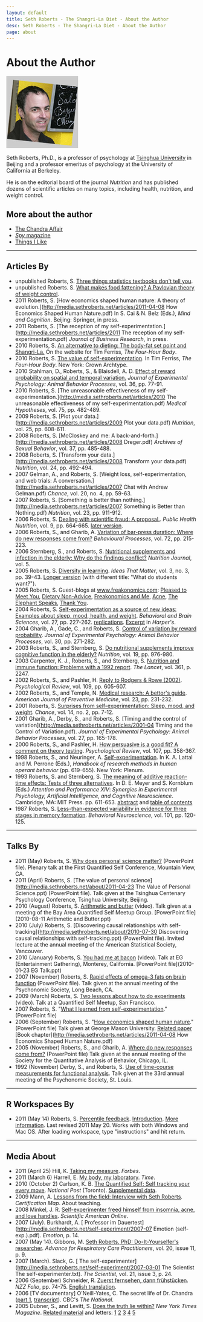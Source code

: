 ```yaml
---
layout: default
title: Seth Roberts - The Shangri-La Diet - About the Author
desc: Seth Roberts - The Shangri-La Diet - About the Author
page: about
---
```

# About the Author

![Seth Roberts](/images/sethrobertsPicBox.jpg)

Seth Roberts, Ph.D., is a professor of psychology at [Tsinghua University](http://www.tsinghua.edu.cn/eng/index.jsp) in Beijing and a professor emeritus of psychology at the University of California at Berkeley.

He is on the editorial board of the journal *Nutrition* and has published dozens of scientific articles on many topics, including health, nutrition, and weight control.

## More about the author
- [The Chandra Affair](/chandra/)
- [*Spy* magazine](/spy/)
- [Things I Like](/things/)

- - - - - -

## Articles By

- unpublished Roberts, S. [Three things statistics textbooks don't tell you](http://media.sethroberts.net/about/2005_Three_Things_Statistics_Textbooks_Dont_Tell_You.pdf).
- unpublished Roberts. S. [What makes food fattening? A Pavlovian theory of weight control](http://media.sethroberts.net/about/whatmakesfoodfattening.pdf).
- 2011 Roberts, S. [How economics shaped human nature: A theory of evolution.](http://media.sethroberts.net/articles/2011-04-08 How Economics Shaped Human Nature.pdf) In S. Cai & N. Belz (Eds.), *Mind and Cognition*. Beijing: Springer, in press.
- 2011 Roberts, S. [The reception of my self-experimentation.](http://media.sethroberts.net/articles/2011 The reception of my self-experimentation.pdf) *Journal of Business Research*, in press.
- 2010 Roberts, S. [ An alternative to dieting: The body-fat set point and Shangri-La.](http://www.fourhourworkweek.com/blog/wp-content/uploads/2011/01/Alternative-to-Dieting.pdf) On the website for Tim Ferriss, *The Four-Hour Body*.
- 2010 Roberts, S. [ The value of self-experimentation](http://www.fourhourworkweek.com/blog/2010/12/18/the-value-of-self-experimentation-plus-extreme-videos-do-not-try-this-at-home/). In Tim Ferriss, *The Four-Hour Body*. New York: Crown Archtype.
- 2010 Stahlman, D., Roberts, S., & Blaisdell, A. D. [Effect of reward probability on spatial and temporal variation.](http://pigeonrat.psych.ucla.edu/resources/6/Stahlman%20Roberts%20&%20Blaisdell%20JEP%20ABP%202010.pdf) *Journal of Experimental Psychology: Animal Behavior Processes*, vol. 36, pp. 77-91.
- 2010 Roberts, S. [The unreasonable effectiveness of my self-experimentation.](http://media.sethroberts.net/articles/2010 The unreasonable effectiveness of my self-experimentation.pdf) *Medical Hypotheses*, vol. 75, pp. 482-489.
- 2009 Roberts, S. [Plot your data.](http://media.sethroberts.net/articles/2009 Plot your data.pdf) *Nutrition*, vol. 25, pp. 608-611.
- 2008 Roberts, S. [McCloskey and me: A back-and-forth.](http://media.sethroberts.net/articles/2008 Dreger.pdf) *Archives of Sexual Behavior*, vol. 37, pp. 485-488.
- 2008 Roberts, S. [Transform your data.](http://media.sethroberts.net/articles/2008 Transform your data.pdf) *Nutrition*, vol. 24, pp. 492-494.
- 2007 Gelman, A., and Roberts, S. [Weight loss, self-experimentation, and web trials: A conversation.](http://media.sethroberts.net/articles/2007 Chat with Andrew Gelman.pdf) *Chance*, vol. 20, no. 4, pp. 59-63.
- 2007 Roberts, S. [Something is better than nothing.](http://media.sethroberts.net/articles/2007 Something is Better than Nothing.pdf) *Nutrition*, vol. 23, pp. 911-912.
- 2006 Roberts, S. [Dealing with scientific fraud: A proposal.](http://media.sethroberts.net/chandra/2006_Dealing_with_scientific_fraud-a_proposal.pdf). *Public Health Nutrition*, vol. 9, pp. 664-665. [later version](http://media.sethroberts.net/chandra/2006-02-27_Dealing_with_scientific_fraud-A_proposal.pdf).
- 2006 Roberts, S., and Gharib, A. [Variation of bar-press duration: Where do new responses come from?](http://media.sethroberts.net/about/2006_variation_of_bar_press_duration.pdf) *Behavioural Processes*, vol. 72, pp. 215-223.
- 2006 Sternberg, S., and Roberts, S. [Nutritional supplements and infection in the elderly: Why do the findings conflict?](http://www.nutritionj.com/content/5/1/30) *Nutrition Journal*, vol. 5.
- 2005 Roberts, S. [Diversity in learning](http://media.sethroberts.net/about/2005_diversityinlearning.pdf). *Ideas That Matter*, vol. 3, no. 3, pp. 39-43. [Longer version](http://graphics8.nytimes.com/images/blogs/freakonomics/pdf/whatdostudentswant.pdf) (with different title: "What do students want?").
- 2005 Roberts, S. Guest-blogs at www.freakonomics.com: [Pleased to Meet You](http://www.freakonomics.com/blog/2005/09/12/meet-our-guest-blogger/), [Dietary Non-Advice](http://www.freakonomics.com/blog/2005/09/13/seth-roberts-guest-blogger-part-ii/), [Freakonomics and Me](http://www.freakonomics.com/blog/2005/09/14/seth-roberts-guest-blogger-part-iii/), [Acne](http://www.freakonomics.com/blog/2005/09/15/seth-roberts-on-acne-guest-blog-pt-iv/), [The Elephant Speaks](http://www.freakonomics.com/blog/2005/09/16/seth-roberts-guest-blogger-finale/), [Thank You](http://www.freakonomics.com/blog/2005/09/18/final-guest-blog-from-seth-roberts/).
- 2004 Roberts, S. [Self-experimentation as a source of new ideas: Examples about sleep, mood, health, and weight](http://repositories.cdlib.org/postprints/117/). *Behavioral and Brain Sciences*, vol. 27, pp. 227-262. [replications](http://media.sethroberts.net/about/info_about_replications.pdf). [Excerpt](http://media.sethroberts.net/about/2005-06_Harpers_Readings.pdf) in *Harper's*.
- 2004 Gharib, A., Gade, C., and Roberts, S. [Control of variation by reward probability](http://repositories.cdlib.org/postprints/116/). *Journal of Experimental Psychology: Animal Behavior Processes*, vol. 30, pp. 271-282.
- 2003 Roberts, S., and Sternberg, S. [Do nutritional supplements improve cognitive function in the elderly?](http://media.sethroberts.net/chandra/2003_Chandra_letter_in_Nutrition.pdf) *Nutrition*, vol. 19, pp. 976-980.
- 2003 Carpenter, K. J., Roberts, S., and Sternberg, S. [Nutrition and immune function: Problems with a 1992 report](http://media.sethroberts.net/chandra/Lancet_comment_091202.pdf). *The Lancet*, vol. 361, p. 2247.
- 2002 Roberts, S., and Pashler, H. [Reply to Rodgers & Rowe (2002)](http://repositories.cdlib.org/postprints/764/). *Psychological Review*, vol. 109, pp. 605-607.
- 2002 Roberts, S., and Temple, N. [Medical research: A bettor's guide](http://media.sethroberts.net/about/2002_medical_research--a_bettors_guide.pdf). *American Journal of Preventive Medicine*, vol. 23, pp. 231-232.
- 2001 Roberts, S. [Surprises from self-experimentation: Sleep, mood, and weight](http://repositories.cdlib.org/postprints/405). *Chance*, vol. 14, no. 2, pp. 7-12.
- 2001 Gharib, A., Derby, S., and Roberts, S. [Timing and the control of variation](http://media.sethroberts.net/articles/2001-04 Timing and the Control of Variation.pdf). *Journal of Experimental Psychology: Animal Behavior Processes*, vol. 27, pp. 165-178.
- 2000 Roberts, S., and Pashler, H. [How persuasive is a good fit? A comment on theory testing](http://repositories.cdlib.org/postprints/763/). *Psychological Review*, vol. 107, pp. 358-367.
- 1998 Roberts, S., and Neuringer, A. [Self-experimentation](http://socrates.berkeley.edu/%7Eroberts/self/). In K. A. Lattal and M. Perrone (Eds.), *Handbook of research methods in human operant behavior* (pp. 619-655). New York: Plenum.
- 1993 Roberts, S. and Sternberg, S. [The meaning of additive reaction-time effects: Tests of three alternatives](http://media.sethroberts.net/about/meaning_of_additive_reaction-time_effects.pdf). In D. E. Meyer and S. Kornblum (Eds.) *Attention and Performance XIV*: *Synergies in Experimental Psychology, Artificial Intelligence, and Cognitive Neuroscience*. Cambridge, MA: MIT Press. pp. 611-653. [abstract](http://www.psych.upenn.edu/%7Esaul/abstract.srss93.html) and [table of contents ](http://www.psych.upenn.edu/%7Esaul/contents.srss93.html)
- 1987 Roberts, S. [Less-than-expected variability in evidence for three stages in memory formation](http://media.sethroberts.net/about/1987_Less_Than_Expected_Variability_in_Evidence.pdf). *Behavioral Neuroscience*, vol. 101, pp. 120-125.

- - - - - -

## Talks By

- 2011 (May) Roberts, S. [Why does personal science matter?](http://media.sethroberts.net/about/2011-05-27_Why_Does_Personal_Science_Matter.ppt) (PowerPoint file). Plenary talk at the First Quantified Self Conference, Mountain View, CA.
- 2011 (April) Roberts, S. [The value of personal science](http://media.sethroberts.net/about/2011-04-23 The Value of Personal Science.ppt) (PowerPoint file). Talk given at the Tsinghua Centenary Psychology Conference, Tsinghua University, Beijing.
- 2010 (August) Roberts, S. [Arithmetic and butter](http://vimeo.com/14281896) (video). Talk given at a meeting of the Bay Area Quantified Self Meetup Group. [PowerPoint file](2010-08-11 Arithmetic and Butter.ppt)
- 2010 (July) Roberts, S. [Discovering causal relationships with self-tracking](http://media.sethroberts.net/about/2010-07-30 Discovering causal relationships with self-tracking.ppt) (PowerPoint file). Invited lecture at the annual meeting of the American Statistical Society, Vancouver.
- 2010 (January) Roberts, S. [You had me at bacon](http://www.youtube.com/watch?v=2oPEeddjEP8) (video). Talk at EG (Entertainment Gathering), Monterey, California. [PowerPoint file](2010-01-23 EG Talk.ppt)
- 2007 (November) Roberts, S. [Rapid effects of omega-3 fats on brain function](2007-11-16_Rapid_Effects_of_Omega-3.ppt) (PowerPoint file). Talk given at the annual meeting of the Psychonomic Society, Long Beach, CA.
- 2009 (March) Roberts, S. [Two lessons about how to do experiments](http://quantifiedself.com/2009/04/stop-worrying-and-start-experi/) (video). Talk at a Quantified Self Meetup, San Francisco.
- 2007 Roberts, S. "[What I learned from self-experimentation](http://media.sethroberts.net/about/2007-01-09_What_I_Learned_From_Self-Experimentation.ppt)." (PowerPoint file)
- 2006 (September) Roberts, S. "[How economics shaped human nature](http://media.sethroberts.net/archives/How_Economics_Shaped_Human_Nature.ppt)." (PowerPoint file) Talk given at George Mason University. [Related paper](http://www.freakonomics.com/pdf/whatdostudentswant.pdf) [Book chapter](http://media.sethroberts.net/articles/2011-04-08 How Economics Shaped Human Nature.pdf)
- 2005 (November) Roberts, S., and Gharib, A. [Where do new responses come from?](http://media.sethroberts.net/about/Where_Do_New_Responses_Come_From.pdf) (PowerPoint file) Talk given at the annual meeting of the Society for the Quantitative Analysis of Behavior, Chicago, IL.
- 1992 (November) Derby, S., and Roberts, S. [Use of time-course measurements for functional analysis](http://media.sethroberts.net/about/1992_Use_of_Time-Course_Measurements_for_Functional_Analysis.pdf). Talk given at the 33rd annual meeting of the Psychonomic Society, St. Louis.

- - - - - -

## R Workspaces By

- 2011 (May 14) Roberts, S. [Percentile feedback](http://media.sethroberts.net/about/2011-05-20_percentile_feedback.RData). [Introduction](http://blog.sethroberts.net/2011/05/01/percentile-feedback-and-productivity/). [More information](http://blog.sethroberts.net/category/self-experimentation/productivity/). Last revised 2011 May 20. Works with both Windows and Mac OS. After loading workspace, type "instructions" and hit return.

- - - - - -

## Media About

- 2011 (April 25) Hill, K. [Taking my measure](http://www.forbes.com/forbes/2011/0425/features-health-personal-data-work-out-taking-my-measure.html). *Forbes*.
- 2011 (March 6) Harrell, E. [My body, my laboratory](http://www.time.com/time/magazine/article/0,9171,2050030,00.html). *Time*.
- 2010 (October 2) Carlson, K. B. [The Quantified Self: Self tracking your every move](http://www.moodscope.com/National_Post_Quantified_Self.pdf). *National Post* (Toronto). [Supplemental data](http://news.nationalpost.com/2010/10/02/the-quantified-self-supplemental-data/).
- 2009 Mann, A. [ Lessons from the field: Interview with Seth Roberts](http://certificationmap.com/lessons-from-the-field-interview-with-seth-roberts). *Certification Map*. About teaching.
- 2008 Minkel, J. R. [Self-experimenter freed himself from insomnia, acne, and love handles](http://www.sciam.com/article.cfm?id=self-experimenter-free-from-insomnia). *Scientific American Online*.
- 2007 (July). Burkhardt, A. [ Professor im Dauertest](http://media.sethroberts.net/self-experiment/2007-07 Emotion (self-exp.).pdf). *Emotion*, p. 14.
- 2007 (May 14). Gibbons, M. [Seth Roberts, PhD: Do-It-Yourselfer's researcher](http://respiratory-care.advanceweb.com/common/EditorialSearch/AViewer.aspx?AN=RC_07may14_rcp9.html&AD=05-14-2007). *Advance for Respiratory Care Practitioners*, vol. 20, issue 11, p. 9.
- 2007 (March). Slack, G. [ The self-experimenter](http://media.sethroberts.net/self-experiment/2007-03-01 The Scientist The self-experimenter.txt). *The Scientist*, vol. 21, issue 3, p. 24.
- 2006 (September) Schneider, R. [Zuerst fernsehen, dann frühstücken](http://www.nzzfolio.ch/www/d80bd71b-b264-4db4-afd0-277884b93470/showarticle/bd136053-65e4-458d-95f7-babf09e185bc.aspx). *NZZ Folio*, pp. 74-75. [English translation](http://media.sethroberts.net/about/2006-09_NZZ_Folio_English_translation.pdf).
- 2006 [TV documentary] O'Neill-Yates, C. The secret life of Dr. Chandra ([part 1](http://www.cbc.ca/clips/ram-newsworld/chandra_1.ram), [transcript](http://www.cbc.ca/national/news/chandra/)). CBC's *The National*.
- 2005 Dubner, S., and Levitt, S. [ Does the truth lie within?](http://www.nytimes.com/2005/09/11/magazine/11FREAK.html?ei=5070&en=885eba950a1a7544&ex=1133154000&pagewanted=all) *New York Times Magazine*. [Related material](http://www.freakonomics.com/times0911.php) and letters: [1](http://query.nytimes.com/gst/fullpage.html?res=9A00E4DB1530F931A35753C1A9639C8B63) [2](http://query.nytimes.com/gst/fullpage.html?res=9803E4DB1530F931A35753C1A9639C8B63) [3](http://query.nytimes.com/gst/fullpage.html?res=9E02E4DB1530F931A35753C1A9639C8B63) [4](http://query.nytimes.com/gst/fullpage.html?res=9C0DE4DB1530F931A35753C1A9639C8B63) [5](http://query.nytimes.com/gst/fullpage.html?res=950CE4DB1530F931A35753C1A9639C8B63)
